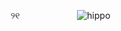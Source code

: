 ⁭ 　　　　　୨୧⁭ 　　　　　　
![hippo](https://64.media.tumblr.com/834d94132651fd66acaaf0cd127731eb/483b3b871c57ed9e-72/s250x400/2ab756af8bfc289909516aefb079c3931e729315.gifv)
